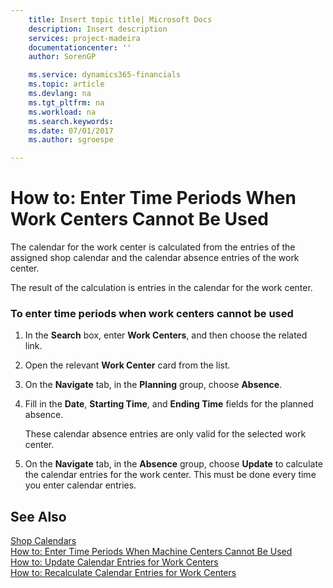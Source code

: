 ```yaml
---
    title: Insert topic title| Microsoft Docs
    description: Insert description
    services: project-madeira
    documentationcenter: ''
    author: SorenGP

    ms.service: dynamics365-financials
    ms.topic: article
    ms.devlang: na
    ms.tgt_pltfrm: na
    ms.workload: na
    ms.search.keywords:
    ms.date: 07/01/2017
    ms.author: sgroespe

---
```

# How to: Enter Time Periods When Work Centers Cannot Be Used
The calendar for the work center is calculated from the entries of the assigned shop calendar and the calendar absence entries of the work center.  
  
 The result of the calculation is entries in the calendar for the work center.  
  
### To enter time periods when work centers cannot be used  
  
1.  In the **Search** box, enter **Work Centers**, and then choose the related link.  
  
2.  Open the relevant **Work Center** card from the list.  
  
3.  On the **Navigate** tab, in the **Planning** group, choose **Absence**.  
  
4.  Fill in the **Date**, **Starting Time**, and **Ending Time** fields for the planned absence.  
  
     These calendar absence entries are only valid for the selected work center.  
  
5.  On the **Navigate** tab, in the **Absence** group, choose **Update** to calculate the calendar entries for the work center. This must be done every time you enter calendar entries.  
  
## See Also  
 [Shop Calendars](../shop-calendars.md)   
 [How to: Enter Time Periods When Machine Centers Cannot Be Used](../how-to-enter-time-periods-when-machine-centers-cannot-be-used.md)   
 [How to: Update Calendar Entries for Work Centers](../how-to-update-calendar-entries-for-work-centers.md)   
 [How to: Recalculate Calendar Entries for Work Centers](../how-to-recalculate-calendar-entries-for-work-centers.md)